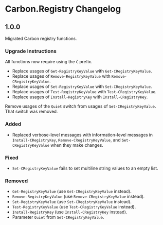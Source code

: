 
# Carbon.Registry Changelog

## 1.0.0

Migrated Carbon registry functions.

### Upgrade Instructions

All functions now require using the `C` prefix.

* Replace usages of `Get-RegistryKeyValue` with `Get-CRegistryKeyValue`.
* Replace usages of `Remove-RegistryKeyValue` with `Remove-CRegistryKeyValue`.
* Replace usages of `Set-RegistryKeyValue` with `Set-CRegistryKeyValue`.
* Replace usages of `Test-RegistryKeyValue` with `Test-CRegistryKeyValue`.
* Replace usages of `Install-RegistryKey` with `Install-CRegistryKey`.

Remove usages of the `Quiet` switch from usages of `Set-CRegistryKeyValue`. That switch was removed.

### Added

* Replaced verbose-level messages with information-level messages in `Install-CRegistryKey`, `Remove-CRegistryKeyValue`,
and `Set-CRegistryKeyValue` when they make changes.

### Fixed

* `Set-CRegistryKeyValue` fails to set multiline string values to an empty list.

### Removed

* `Get-RegistryKeyValue` (use `Get-CRegistryKeyValue` instead).
* `Remove-RegistryKeyValue` (use `Remove-CRegistryKeyValue` instead).
* `Set-RegistryKeyValue` (use `Set-CRegistryKeyValue` instead).
* `Test-RegistryKeyValue` (use `Test-CRegistryKeyValue` instead).
* `Install-RegistryKey` (use `Install-CRegistryKey` instead).
* Parameter `Quiet` from `Set-CRegistryKeyValue`.
